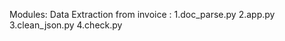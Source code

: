 Modules:
Data Extraction from invoice :
            1.doc_parse.py
            2.app.py
            3.clean_json.py
            4.check.py


